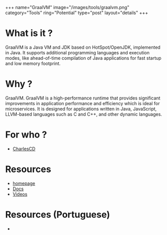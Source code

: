 +++
name="GraalVM"
image="/images/tools/graalvm.png"
category="Tools"
ring="Potential"
type="post"
layout="details"
+++

# What is it ?

GraalVM is a Java VM and JDK based on HotSpot/OpenJDK, implemented in Java. It supports additional programming languages and execution modes, like ahead-of-time compilation of Java applications for fast startup and low memory footprint.

# Why ?

GraalVM. GraalVM is a high-performance runtime that provides significant improvements in application performance and efficiency which is ideal for microservices. It is designed for applications written in Java, JavaScript, LLVM-based languages such as C and C++, and other dynamic languages.

# For who ?
* [CharlesCD](https://charlescd.io/)

# Resources
* [homepage](https://www.graalvm.org/)
* [Docs](https://www.graalvm.org/docs/getting-started/)
* [Videos](https://www.graalvm.org/videos/)

# Resources (Portuguese)
* []()
